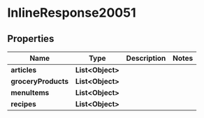 

# InlineResponse20051

## Properties

Name | Type | Description | Notes
------------ | ------------- | ------------- | -------------
**articles** | **List&lt;Object&gt;** |  | 
**groceryProducts** | **List&lt;Object&gt;** |  | 
**menuItems** | **List&lt;Object&gt;** |  | 
**recipes** | **List&lt;Object&gt;** |  | 



